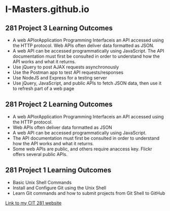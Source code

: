 # I-Masters.github.io

<h2>281 Project 3 Learning Outcomes</h2>

- A web APIorApplication Programming Interfaceis an API accessed using the HTTP protocol. Web APIs often deliver data formatted as JSON.
- A web API can be accessed programmatically using JavaScript. The API documentation must first be consulted in order to understand how the API works and what it returns.
- Use jQuery to post AJAX requests asynchronously
- Use the Postman app to test API requests/responses
- Use NodeJS and Express for a testing server
- Use jQuery, JavaScript, and public APIs to fetch JSON data, then use it to refresh part of a web page

<h2>281 Project 2 Learning Outcomes</h2>

- A web APIorApplication Programming Interfaceis an API accessed using the HTTP protocol.
- Web APIs often deliver data formatted as JSON
- A web API can be accessed programmatically using JavaScript.
- The API documentation must first be consulted in order to understand how the API works and what it returns.
- Some web APIs are public, and others require anaccess key.  Flickr offers several public APIs.


<h2>281 Project 1 Learning Outcomes</h2>

- Basic Unix Shell Commands
- Install and Configure Git using the Unix Shell
- Learn Git commands and how to submit projects from Git Shell to GitHub

[Link to my CIT 281 website](https://pages.uoregon.edu/imasters/281/)
